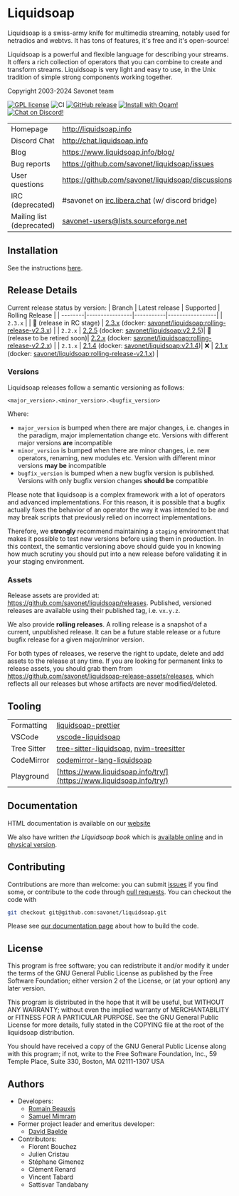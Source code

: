 # Liquidsoap

Liquidsoap is a swiss-army knife for multimedia streaming, notably
used for netradios and webtvs. It has tons of features, it's free and it's
open-source!

Liquidsoap is a powerful and flexible language for describing your streams. It
offers a rich collection of operators that you can combine to create and
transform streams. Liquidsoap is very light and easy to use, in the Unix
tradition of simple strong components working together.

Copyright 2003-2024 Savonet team

[![GPL license](https://img.shields.io/github/license/savonet/liquidsoap)](https://github.com/savonet/liquidsoap/blob/master/COPYING)
![CI](https://github.com/savonet/liquidsoap/workflows/CI/badge.svg)
[![GitHub release](https://img.shields.io/github/release/savonet/liquidsoap.svg)](https://GitHub.com/savonet/liquidsoap/releases/)
[![Install with Opam!](https://img.shields.io/badge/Install%20with-Opam-1abc9c.svg)](http://opam.ocaml.org/packages/liquidsoap/)
[![Chat on Discord!](https://img.shields.io/badge/Chat%20on-Discord-5865f2.svg)](http://chat.liquidsoap.info/)

|                           |                                                                         |
| ------------------------- | ----------------------------------------------------------------------- |
| Homepage                  | http://liquidsoap.info                                                  |
| Discord Chat              | http://chat.liquidsoap.info                                             |
| Blog                      | https://www.liquidsoap.info/blog/                                       |
| Bug reports               | https://github.com/savonet/liquidsoap/issues                            |
| User questions            | https://github.com/savonet/liquidsoap/discussions                       |
| IRC (deprecated)          | #savonet on [irc.libera.chat](https://libera.chat/) (w/ discord bridge) |
| Mailing list (deprecated) | savonet-users@lists.sourceforge.net                                     |

## Installation

See the instructions [here](https://www.liquidsoap.info/doc.html?path=install.html).

## Release Details

Current release status by version:
| Branch | Latest release | Supported | Rolling Release |
| --------|----------------|-----------|-----------------|
| `2.3.x` | | 🧫 (release in RC stage) | [2.3.x](https://github.com/savonet/liquidsoap/releases/tag/rolling-release-v2.3.x) (docker: [savonet/liquidsoap:rolling-release-v2.3.x](https://hub.docker.com/r/savonet/liquidsoap)) |
| `2.2.x` | [2.2.5](https://github.com/savonet/liquidsoap/releases/tag/v2.2.5) (docker: [savonet/liquidsoap:v2.2.5](https://hub.docker.com/r/savonet/liquidsoap))| 🌅 (release to be retired soon)| [2.2.x](https://github.com/savonet/liquidsoap/releases/tag/rolling-release-v2.2.x) (docker: [savonet/liquidsoap:rolling-release-v2.2.x](https://hub.docker.com/r/savonet/liquidsoap)) |
| `2.1.x` | [2.1.4](https://github.com/savonet/liquidsoap/releases/tag/v2.1.4) (docker: [savonet/liquidsoap:v2.1.4](https://hub.docker.com/r/savonet/liquidsoap))| ❌ | [2.1.x](https://github.com/savonet/liquidsoap/releases/tag/rolling-release-v2.1.x) (docker: [savonet/liquidsoap:rolling-release-v2.1.x](https://hub.docker.com/r/savonet/liquidsoap)) |

### Versions

Liquidsoap releases follow a semantic versioning as follows:

```
<major_version>.<minor_version>.<bugfix_version>
```

Where:

- `major_version` is bumped when there are major changes, i.e. changes in the paradigm, major implementation change etc. Versions with different major versions **are** incompatible
- `minor_version` is bumped when there are minor changes, i.e. new operators, renaming, new modules etc. Version with different minor versions **may be** incompatible
- `bugfix_version` is bumped when a new bugfix version is published. Versions with only bugfix version changes **should be** compatible

Please note that liquidsoap is a complex framework with a lot of operators and advanced implementations. For this reason, it is possible that a bugfix actually fixes the behavior of an operator the way it was intended to be and may break scripts that previously relied on incorrect implementations.

Therefore, we **strongly** recommend maintaining a `staging` environment that makes it possible to test new versions before using them in production. In this context, the semantic versioning above should guide you in knowing how much scrutiny you should put into a new release before validating it in your staging environment.

### Assets

Release assets are provided at: https://github.com/savonet/liquidsoap/releases. Published, versioned releases are available using their published tag, i.e. `vx.y.z`.

We also provide **rolling releases**. A rolling release is a snapshot of a current, unpublished release. It can be a future stable release or a future bugfix release for a given major/minor version.

For both types of releases, we reserve the right to update, delete and add assets to the release at any time. If you are looking for permanent links to release assets, you should grab them from https://github.com/savonet/liquidsoap-release-assets/releases, which reflects all our releases but whose artifacts are never modified/deleted.

## Tooling

|             |                                                                                                                                                    |
| ----------- | -------------------------------------------------------------------------------------------------------------------------------------------------- |
| Formatting  | [liquidsoap-prettier](https://github.com/savonet/liquidsoap-prettier)                                                                              |
| VSCode      | [vscode-liquidsoap](https://marketplace.visualstudio.com/items?itemName=savonet.vscode-liquidsoap)                                                 |
| Tree Sitter | [tree-sitter-liquidsoap](https://github.com/savonet/tree-sitter-liquidsoap), [nvim-treesitter](https://github.com/nvim-treesitter/nvim-treesitter) |
| CodeMirror  | [codemirror-lang-liquidsoap](https://github.com/savonet/codemirror-lang-liquidsoap)                                                                |
| Playground  | [https://www.liquidsoap.info/try/](https://www.liquidsoap.info/try/)                                                                               |

## Documentation

HTML documentation is available on our [website](http://liquidsoap.info)

We also have written _the Liquidsoap book_ which is [available
online](http://www.liquidsoap.info/book/book.pdf) and in [physical
version](https://www.amazon.com/dp/B095PVTYR3).

## Contributing

Contributions are more than welcome: you can submit
[issues](https://github.com/savonet/liquidsoap/issues) if you find some, or
contribute to the code through [pull
requests](https://github.com/savonet/liquidsoap/pulls). You can checkout the
code with

```sh
git checkout git@github.com:savonet/liquidsoap.git
```

Please see [our documentation page](https://www.liquidsoap.info/doc-dev/build.html) about how to build the code.

## License

This program is free software; you can redistribute it and/or modify it under
the terms of the GNU General Public License as published by the Free Software
Foundation; either version 2 of the License, or (at your option) any later
version.

This program is distributed in the hope that it will be useful, but WITHOUT ANY
WARRANTY; without even the implied warranty of MERCHANTABILITY or FITNESS FOR A
PARTICULAR PURPOSE. See the GNU General Public License for more details, fully
stated in the COPYING file at the root of the liquidsoap distribution.

You should have received a copy of the GNU General Public License along with
this program; if not, write to the Free Software Foundation, Inc., 59 Temple
Place, Suite 330, Boston, MA 02111-1307 USA

## Authors

- Developers:
  - [Romain Beauxis](https://github.com/toots)
  - [Samuel Mimram](http://www.mimram.fr)
- Former project leader and emeritus developer:
  - [David Baelde](http://www.lsv.fr/~baelde/)
- Contributors:
  - Florent Bouchez
  - Julien Cristau
  - Stéphane Gimenez
  - Clément Renard
  - Vincent Tabard
  - Sattisvar Tandabany
